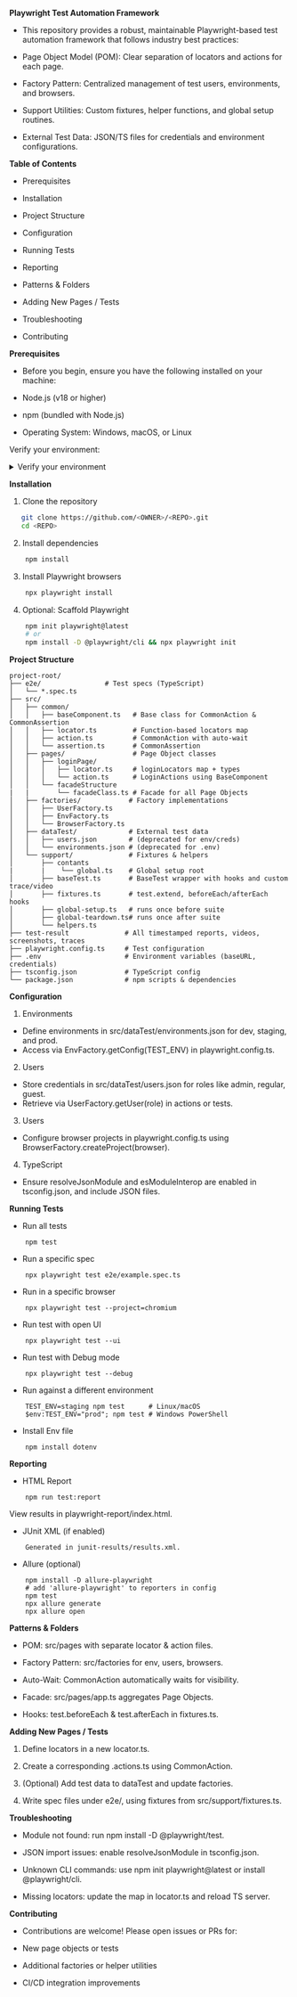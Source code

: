 **Playwright Test Automation Framework**

- This repository provides a robust, maintainable Playwright-based test automation framework that follows industry best practices:

- Page Object Model (POM): Clear separation of locators and actions for each page.

- Factory Pattern: Centralized management of test users, environments, and browsers.

- Support Utilities: Custom fixtures, helper functions, and global setup routines.

- External Test Data: JSON/TS files for credentials and environment configurations.


**Table of Contents**
* Prerequisites

* Installation

* Project Structure

* Configuration

* Running Tests

* Reporting

* Patterns & Folders

* Adding New Pages / Tests

* Troubleshooting

* Contributing


**Prerequisites**

* Before you begin, ensure you have the following installed on your machine:

* Node.js (v18 or higher)

* npm (bundled with Node.js)

* Operating System: Windows, macOS, or Linux

Verify your environment:
<details> <summary>Verify your environment</summary>
# Check Node.js and npm
node -v    # e.g., v18.x.x or above
npm -v     # e.g., 8.x.x or above
</details>


**Installation**

1. Clone the repository
```bash
   git clone https://github.com/<OWNER>/<REPO>.git
   cd <REPO>
```

2. Install dependencies
```bash
    npm install
```

3. Install Playwright browsers
```bash
    npx playwright install
```

4. Optional: Scaffold Playwright
```bash
    npm init playwright@latest
    # or
    npm install -D @playwright/cli && npx playwright init

```

**Project Structure**
```text
project-root/
├── e2e/                # Test specs (TypeScript)
│   └── *.spec.ts
├── src/
│   ├── common/
│   │   ├── baseComponent.ts   # Base class for CommonAction & CommonAssertion
│   │   ├── locator.ts         # Function-based locators map
│   │   ├── action.ts          # CommonAction with auto-wait
│   │   └── assertion.ts       # CommonAssertion
│   ├── pages/                 # Page Object classes
│   │   ├── loginPage/
│   │   │   ├── locator.ts     # loginLocators map + types
│   │   │   └── action.ts      # LoginActions using BaseComponent
│   │   └── facadeStructure
|   |       └── facadeClass.ts # Facade for all Page Objects
│   ├── factories/            # Factory implementations
│   │   ├── UserFactory.ts
│   │   ├── EnvFactory.ts
│   │   └── BrowserFactory.ts
│   ├── dataTest/             # External test data
│   │   ├── users.json        # (deprecated for env/creds)
│   │   └── environments.json # (deprecated for .env)
│   └── support/              # Fixtures & helpers
│       ├── contants
|       |    └── global.ts    # Global setup root  
│       ├── baseTest.ts       # BaseTest wrapper with hooks and custom trace/video
│       ├── fixtures.ts       # test.extend, beforeEach/afterEach hooks
│       ├── global-setup.ts   # runs once before suite
│       ├── global-teardown.ts# runs once after suite
│       └── helpers.ts
├── test-result              # All timestamped reports, videos, screenshots, traces
├── playwright.config.ts     # Test configuration
├── .env                     # Environment variables (baseURL, credentials)
├── tsconfig.json            # TypeScript config
└── package.json             # npm scripts & dependencies
```


**Configuration**
1. Environments
* Define environments in src/dataTest/environments.json for dev, staging, and prod.
* Access via EnvFactory.getConfig(TEST_ENV) in playwright.config.ts.

2. Users
* Store credentials in src/dataTest/users.json for roles like admin, regular, guest.
* Retrieve via UserFactory.getUser(role) in actions or tests.

3. Users
* Configure browser projects in playwright.config.ts using
BrowserFactory.createProject(browser).

4. TypeScript
* Ensure resolveJsonModule and esModuleInterop are enabled in tsconfig.json, and include JSON files.


**Running Tests**
* Run all tests
```
    npm test
```

* Run a specific spec
```
    npx playwright test e2e/example.spec.ts
```

* Run in a specific browser
```
    npx playwright test --project=chromium
```

* Run test with open UI
```
    npx playwright test --ui
```

* Run test with Debug mode
```
    npx playwright test --debug
```

* Run against a different environment
```
    TEST_ENV=staging npm test      # Linux/macOS
    $env:TEST_ENV="prod"; npm test # Windows PowerShell
```
* Install Env file
```
    npm install dotenv
```

**Reporting**
* HTML Report
```
    npm run test:report
```
View results in playwright-report/index.html.

* JUnit XML (if enabled)
```
    Generated in junit-results/results.xml.
```

* Allure (optional)
```
    npm install -D allure-playwright
    # add 'allure-playwright' to reporters in config
    npm test
    npx allure generate
    npx allure open
```

**Patterns & Folders**
* POM: src/pages with separate locator & action files.

* Factory Pattern: src/factories for env, users, browsers.

* Auto-Wait: CommonAction automatically waits for visibility.

* Facade: src/pages/app.ts aggregates Page Objects.

* Hooks: test.beforeEach & test.afterEach in fixtures.ts.


**Adding New Pages / Tests**
1. Define locators in a new locator.ts.

2. Create a corresponding .actions.ts using CommonAction.

3. (Optional) Add test data to dataTest and update factories.

4. Write spec files under e2e/, using fixtures from src/support/fixtures.ts.


**Troubleshooting**
* Module not found: run npm install -D @playwright/test.

* JSON import issues: enable resolveJsonModule in tsconfig.json.

* Unknown CLI commands: use npm init playwright@latest or install @playwright/cli.

* Missing locators: update the map in locator.ts and reload TS server.


**Contributing**
* Contributions are welcome! Please open issues or PRs for:

* New page objects or tests

* Additional factories or helper utilities

* CI/CD integration improvements